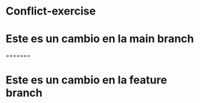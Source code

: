 # Conflict-exercise

# Este es un cambio en la main branch
=======
# Este es un cambio en la feature branch

